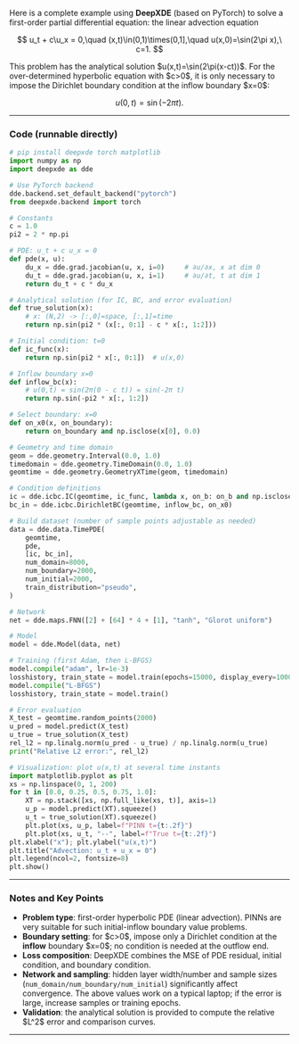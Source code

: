 Here is a complete example using **DeepXDE** (based on PyTorch) to solve a first-order partial differential equation: the linear advection equation

$$
u_t + c\u_x = 0,\quad (x,t)\in(0,1)\times(0,1],\quad
u(x,0)=\sin(2\pi x),\ c=1.
$$

This problem has the analytical solution \$u(x,t)=\sin(2\pi(x-ct))\$. For the over-determined hyperbolic equation with \$c>0\$, it is only necessary to impose the Dirichlet boundary condition at the inflow boundary \$x=0\$:

$$
u(0,t)=\sin(-2\pi t).
$$

---

### Code (runnable directly)

```python
# pip install deepxde torch matplotlib
import numpy as np
import deepxde as dde

# Use PyTorch backend
dde.backend.set_default_backend("pytorch")
from deepxde.backend import torch

# Constants
c = 1.0
pi2 = 2 * np.pi

# PDE: u_t + c u_x = 0
def pde(x, u):
    du_x = dde.grad.jacobian(u, x, i=0)     # ∂u/∂x, x at dim 0
    du_t = dde.grad.jacobian(u, x, i=1)     # ∂u/∂t, t at dim 1
    return du_t + c * du_x

# Analytical solution (for IC, BC, and error evaluation)
def true_solution(x):
    # x: (N,2) -> [:,0]=space, [:,1]=time
    return np.sin(pi2 * (x[:, 0:1] - c * x[:, 1:2]))

# Initial condition: t=0
def ic_func(x):
    return np.sin(pi2 * x[:, 0:1])  # u(x,0)

# Inflow boundary x=0
def inflow_bc(x):
    # u(0,t) = sin(2π(0 - c t)) = sin(-2π t)
    return np.sin(-pi2 * x[:, 1:2])

# Select boundary: x=0
def on_x0(x, on_boundary):
    return on_boundary and np.isclose(x[0], 0.0)

# Geometry and time domain
geom = dde.geometry.Interval(0.0, 1.0)
timedomain = dde.geometry.TimeDomain(0.0, 1.0)
geomtime = dde.geometry.GeometryXTime(geom, timedomain)

# Condition definitions
ic = dde.icbc.IC(geomtime, ic_func, lambda x, on_b: on_b and np.isclose(x[1], 0.0))
bc_in = dde.icbc.DirichletBC(geomtime, inflow_bc, on_x0)

# Build dataset (number of sample points adjustable as needed)
data = dde.data.TimePDE(
    geomtime,
    pde,
    [ic, bc_in],
    num_domain=8000,
    num_boundary=2000,
    num_initial=2000,
    train_distribution="pseudo",
)

# Network
net = dde.maps.FNN([2] + [64] * 4 + [1], "tanh", "Glorot uniform")

# Model
model = dde.Model(data, net)

# Training (first Adam, then L-BFGS)
model.compile("adam", lr=1e-3)
losshistory, train_state = model.train(epochs=15000, display_every=1000)
model.compile("L-BFGS")
losshistory, train_state = model.train()

# Error evaluation
X_test = geomtime.random_points(2000)
u_pred = model.predict(X_test)
u_true = true_solution(X_test)
rel_l2 = np.linalg.norm(u_pred - u_true) / np.linalg.norm(u_true)
print("Relative L2 error:", rel_l2)

# Visualization: plot u(x,t) at several time instants
import matplotlib.pyplot as plt
xs = np.linspace(0, 1, 200)
for t in [0.0, 0.25, 0.5, 0.75, 1.0]:
    XT = np.stack([xs, np.full_like(xs, t)], axis=1)
    u_p = model.predict(XT).squeeze()
    u_t = true_solution(XT).squeeze()
    plt.plot(xs, u_p, label=f"PINN t={t:.2f}")
    plt.plot(xs, u_t, "--", label=f"True t={t:.2f}")
plt.xlabel("x"); plt.ylabel("u(x,t)")
plt.title("Advection: u_t + u_x = 0")
plt.legend(ncol=2, fontsize=8)
plt.show()
```

---

### Notes and Key Points

* **Problem type**: first-order hyperbolic PDE (linear advection). PINNs are very suitable for such initial-inflow boundary value problems.
* **Boundary setting**: for \$c>0\$, impose only a Dirichlet condition at the **inflow** boundary \$x=0\$; no condition is needed at the outflow end.
* **Loss composition**: DeepXDE combines the MSE of PDE residual, initial condition, and boundary condition.
* **Network and sampling**: hidden layer width/number and sample sizes (`num_domain/num_boundary/num_initial`) significantly affect convergence. The above values work on a typical laptop; if the error is large, increase samples or training epochs.
* **Validation**: the analytical solution is provided to compute the relative \$L^2\$ error and comparison curves.

---

